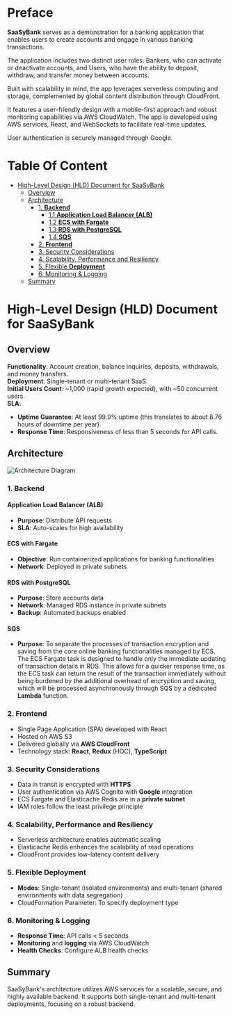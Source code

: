 # Preface

**SaaSyBank** serves as a demonstration for a banking application that enables users to create accounts and engage in various banking transactions.

The application includes two distinct user roles: Bankers, who can activate or deactivate accounts, and Users, who have the ability to deposit, withdraw, and transfer money between accounts.

Built with scalability in mind, the app leverages serverless computing and storage, complemented by global content distribution through CloudFront.

It features a user-friendly design with a mobile-first approach and robust monitoring capabilities via AWS CloudWatch. The app is developed using AWS services, React, and WebSockets to facilitate real-time updates.

User authentication is securely managed through Google.

# Table Of Content

<!-- toc -->

- [High-Level Design (HLD) Document for SaaSyBank](#high-level-design-hld-document-for-saasybank)
  - [Overview](#overview)
  - [Architecture](#architecture)
    - [1. **Backend**](#1-backend)
      - [1.1 **Application Load Balancer (ALB)**](#11-application-load-balancer-alb)
      - [1.2 **ECS with Fargate**](#12-ecs-with-fargate)
      - [1.3 **RDS with PostgreSQL**](#13-rds-with-postgresql)
      - [1.4 **SQS**](#14-sqs)
    - [2. **Frontend**](#2-frontend)
    - [3. Security Considerations](#3-security-considerations)
    - [4. Scalability, Performance and Resiliency](#4-scalability-performance-and-resiliency)
    - [5. Flexible **Deployment**](#5-flexible-deployment)
    - [6. Monitoring & Logging](#6-monitoring--logging)
  - [Summary](#summary)

<!-- tocstop -->

# High-Level Design (HLD) Document for SaaSyBank

## Overview

**Functionality**: Account creation, balance inquiries, deposits, withdrawals, and money transfers.  
**Deployment**: Single-tenant or multi-tenant SaaS.  
**Initial Users Count**: ~1,000 (rapid growth expected), with ~50 concurrent users.  
**SLA**:

- **Uptime Guarantee**:
  At least 99.9% uptime (this translates to about 8.76 hours of downtime per year).
- **Response Time**:
  Responsiveness of less than 5 seconds for API calls.

## Architecture

![Architecture Diagram](https://lucid.app/publicSegments/view/69c70e24-cb99-4f28-8cf9-59329f1bc55b/image.jpeg)

### 1. **Backend**

#### **Application Load Balancer (ALB)**

- **Purpose**: Distribute API requests
- **SLA**: Auto-scales for high availability

#### **ECS with Fargate**

- **Objective**: Run containerized applications for banking functionalities
- **Network**: Deployed in private subnets

#### **RDS with PostgreSQL**

- **Purpose**: Store accounts data
- **Network**: Managed RDS instance in private subnets
- **Backup**: Automated backups enabled

#### **SQS**

- **Purpose**: To separate the processes of transaction encryption and saving from the core online banking functionalities managed by ECS. The ECS Fargate task is designed to handle only the immediate updating of transaction details in RDS. This allows for a quicker response time, as the ECS task can return the result of the transaction immediately without being burdened by the additional overhead of encryption and saving, which will be processed asynchronously through SQS by a dedicated **Lambda** function.

### 2. **Frontend**

- Single Page Application (SPA) developed with React
- Hosted on AWS S3
- Delivered globally via **AWS CloudFront**
- Technology stack: **React**, **Redux** (HOC), **TypeScript**

### 3. Security Considerations

- Data in transit is encrypted with **HTTPS**
- User authentication via AWS Cognito with **Google** integration
- ECS Fargate and Elasticache Redis are in a **private subnet**
- IAM roles follow the least privilege principle

### 4. Scalability, Performance and Resiliency

- Serverless architecture enables automatic scaling
- Elasticache Redis enhances the scalability of read operations
- CloudFront provides low-latency content delivery

### 5. Flexible **Deployment**

- **Modes**: Single-tenant (isolated environments) and multi-tenant (shared environments with data segregation)
- CloudFormation Parameter: To specify deployment type

### 6. Monitoring & Logging

- **Response Time**: API calls < 5 seconds
- **Monitoring** and **logging** via AWS CloudWatch
- **Health Checks**: Configure ALB health checks

## Summary

SaaSyBank's architecture utilizes AWS services for a scalable, secure, and highly available backend. It supports both single-tenant and multi-tenant deployments, focusing on a robust backend.
